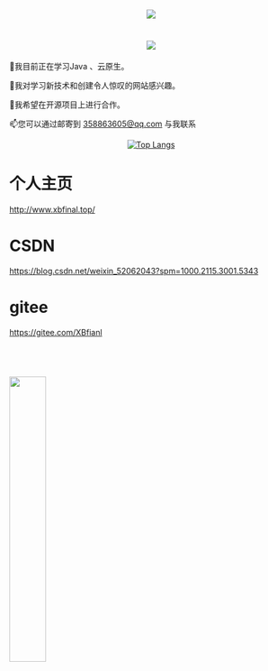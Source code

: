 <h1 align="center"> <a href="https://sunguoqi.com/"> <img src="https://readme-typing-svg.herokuapp.com/?lines=printf(%22Hello%2C%20World!%22);笑霸final祝您今天愉快!&center=true&size=27"> </a> </h1>

<h1 align="center"><img src="https://cdn.jsdelivr.net/gh/sun0225SUN/sun0225SUN/assets/images/coding.gif" /> </h1>

🔭我目前正在学习Java 、云原生。

🌱我对学习新技术和创建令人惊叹的网站感兴趣。

👯我希望在开源项目上进行合作。

📫您可以通过邮寄到 358863605@qq.com 与我联系




<div align="center">
  
[![Top Langs](https://github-readme-stats.vercel.app/api/top-langs/?username=XBfinal)](https://github.com/XBfinal/github-readme-stats)
  
</div>







# 个人主页
http://www.xbfinal.top/
# CSDN
https://blog.csdn.net/weixin_52062043?spm=1000.2115.3001.5343

# gitee
https://gitee.com/XBfianl

<br>

<h1><img width="36%" src="https://cdn.jsdelivr.net/gh/sun0225SUN/sun0225SUN/assets/images/githubgif.gif" /></h1>


